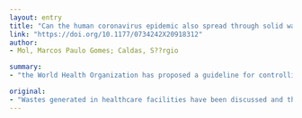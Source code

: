```yaml
---
layout: entry
title: "Can the human coronavirus epidemic also spread through solid waste?"
link: "https://doi.org/10.1177/0734242X20918312"
author:
- Mol, Marcos Paulo Gomes; Caldas, S??rgio

summary:
- "the World Health Organization has proposed a guideline for controlling the spread of the virus that causes Coronavirus Disease 2019 (COVID-19) Waste management outside the generating facility should be discussed in more detail, taking into account factors such as virus resistance and differences in waste management systems. Patients infected by human coronavirus being treated at home are generating waste possibly discarded as domestic waste."

original:
- "Wastes generated in healthcare facilities have been discussed and the World Health Organization has proposed a guideline for controlling the spread of the virus that causes Coronavirus Disease 2019 (COVID-19). However, waste management outside the generating facility should be discussed in more detail, taking into account factors such as virus resistance, differences in waste management systems and the climatic conditions in each affected region. Patients infected by human coronavirus being treated at home are generating infected waste possibly discarded as domestic waste, which can pose risks to workers and the environment, depending on the conditions of transport and disposal. In particular, the spread of the coronavirus may be increased by inadequate waste management, highlighting poor handling conditions associated with inappropriate use of personal protective equipment and other unfavourable conditions presented mainly in developing countries."
---
```


